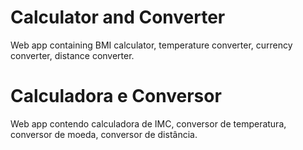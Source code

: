 # Calculator and Converter
Web app containing BMI calculator, temperature converter, currency converter, distance converter.

# Calculadora e Conversor
Web app contendo calculadora de IMC, conversor de temperatura, conversor de moeda, conversor de distância.
